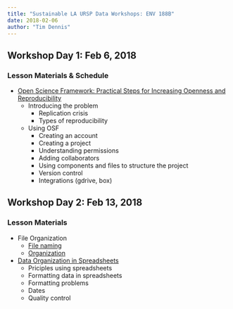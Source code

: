 ```yaml
---
title: "Sustainable LA URSP Data Workshops: ENV 188B"
date: 2018-02-06
author: "Tim Dennis"
---
```


## Workshop Day 1: Feb 6, 2018

### Lesson Materials & Schedule

* [Open Science Framework: Practical Steps for Increasing Openness and Reproducibility](https://ucla-data-archive.github.io/2018-env-188b/)
  - Introducing the problem
    - Replication crisis
    - Types of reproducibility
  - Using OSF
    - Creating an account
    - Creating a project
    - Understanding permissions
    - Adding collaborators
    - Using components and files to structure the project
    - Version control
    - Integrations (gdrive, box)


## Workshop Day 2: Feb 13, 2018

### Lesson Materials
* File Organization
  - [File naming](/slides/01-file-naming.html)
  - [Organization](/slides/02-file-organization.html)
* [Data Organization in Spreadsheets](http://www.datacarpentry.org/spreadsheet-ecology-lesson/)
  - Priciples using spreadsheets
  - Formatting data in spreadsheets
  - Formatting problems
  - Dates
  - Quality control
